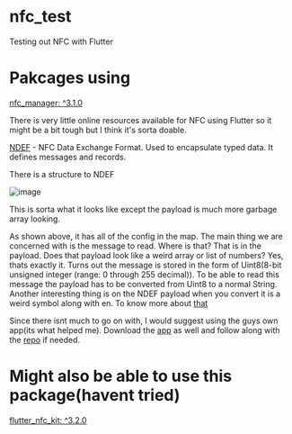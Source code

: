 # nfc_test

Testing out NFC with Flutter

# Pakcages using

[nfc_manager: ^3.1.0](https://pub.dev/packages/nfc_manager)

There is very little online resources available for NFC using Flutter so it might be a bit tough but I think it's sorta doable.

[NDEF](https://learn.adafruit.com/adafruit-pn532-rfid-nfc/ndef) - NFC Data Exchange Format. Used to encapsulate typed data. It defines messages and records.

There is a structure to NDEF

![image](https://user-images.githubusercontent.com/54055822/149623959-864b231b-b5ac-4b78-b132-ee7f377da599.png)

This is sorta what it looks like except the payload is much more garbage array looking.

As shown above, it has all of the config in the map. The main thing we are concerned with is the message to read. Where is that? That is in the payload. Does that payload look like a weird array or list of numbers? Yes, thats exactly it. Turns out the message is stored in the form of Uint8(8-bit unsigned integer (range: 0 through 255 decimal)). To be able to read this message the payload has to be converted from Uint8 to a normal String. Another interesting thing is on the NDEF payload when you convert it is a weird symbol along with en. To know more about [that](https://stackoverflow.com/questions/7917567/strange-character-on-android-ndef-record-payload) 

Since there isnt much to go on with, I would suggest using the guys own app(its what helped me). Download the [app](https://play.google.com/store/apps/details?id=com.naokiokada.nfcmanager) as well and follow along with the [repo](https://github.com/okadan/nfc-manager) if needed.


# Might also be able to use this package(havent tried)

[flutter_nfc_kit: ^3.2.0](https://pub.dev/packages/flutter_nfc_kit)
